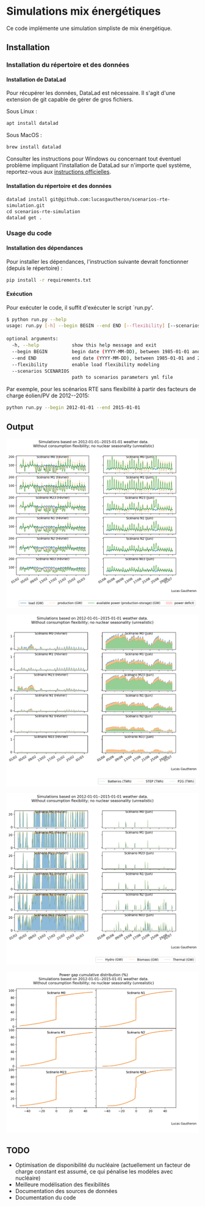 # Simulations mix énergétiques

Ce code implémente une simulation simpliste de mix énergétique. 

## Installation

### Installation du répertoire et des données

#### Installation de DataLad

Pour récupérer les données, DataLad est nécessaire. Il s'agit d'une extension de git capable de gérer de gros fichiers.

Sous Linux :

```bash
apt install datalad
```

Sous MacOS :

```bash
brew install datalad
```

Consulter les instructions pour Windows ou concernant tout éventuel problème impliquant l'installation de DataLad sur n'importe quel système, reportez-vous aux [instructions officielles](https://handbook.datalad.org/en/latest/intro/installation.html#install-datalad).

#### Installation du répertoire et des données

```
datalad install git@github.com:lucasgautheron/scenarios-rte-simulation.git
cd scenarios-rte-simulation
datalad get .
```

### Usage du code

#### Installation des dépendances

Pour installer les dépendances, l'instruction suivante devrait fonctionner (depuis le répertoire) :
 
```bash
pip install -r requirements.txt
```

#### Exécution

Pour exécuter le code, il suffit d'exécuter le script `run.py'.

```bash
$ python run.py --help
usage: run.py [-h] --begin BEGIN --end END [--flexibility] [--scenarios SCENARIOS]

optional arguments:
  -h, --help            show this help message and exit
  --begin BEGIN         begin date (YYYY-MM-DD), between 1985-01-01 and 2015-01-01
  --end END             end date (YYYY-MM-DD), between 1985-01-01 and 2015-01-01
  --flexibility         enable load flexibility modeling
  --scenarios SCENARIOS
                        path to scenarios parameters yml file
```

Par exemple, pour les scénarios RTE sans flexibilité à partir des facteurs de charge éolien/PV de 2012--2015:

```bash
python run.py --begin 2012-01-01 --end 2015-01-01
```

## Output

![](output/load_supply.png)

![](output/storage.png)

![](output/dispatch.png)

![](output/gap_distribution.png)

## TODO

  - Optimisation de disponibilité du nucléaire (actuellement un facteur de charge constant est assumé, ce qui pénalise les modèles avec nucléaire)
  - Meilleure modélisation des flexibilités
  - Documentation des sources de données
  - Documentation du code